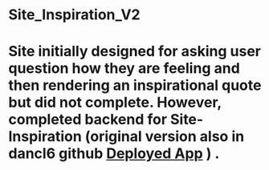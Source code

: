 # Site_Inspiration_V2

# Site initially designed for asking user question how they are feeling and then rendering an inspirational quote but did not complete.  However, completed backend for Site-Inspiration (original version also in dancl6 github   [Deployed App](https://github.com/dancl6/Site-Inspiration/tree/master)     ) .
